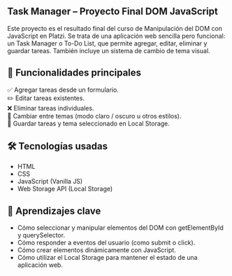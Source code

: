 ## Task Manager – Proyecto Final DOM JavaScript
Este proyecto es el resultado final del curso de Manipulación del DOM con JavaScript en Platzi. Se trata de una aplicación web sencilla pero funcional: un Task Manager o To-Do List, que permite agregar, editar, eliminar y guardar tareas. También incluye un sistema de cambio de tema visual.

## 🚀 Funcionalidades principales
✅ Agregar tareas desde un formulario.  
✏️ Editar tareas existentes.  
❌ Eliminar tareas individuales.  
🌙 Cambiar entre temas (modo claro / oscuro u otros estilos).  
💾 Guardar tareas y tema seleccionado en Local Storage.

## 🛠️ Tecnologías usadas
- HTML
- CSS
- JavaScript (Vanilla JS)
- Web Storage API (Local Storage)

## 🧠 Aprendizajes clave
* Cómo seleccionar y manipular elementos del DOM con getElementById y querySelector.
* Cómo responder a eventos del usuario (como submit o click).
* Cómo crear elementos dinámicamente con JavaScript.
* Cómo utilizar el Local Storage para mantener el estado de una aplicación web.
